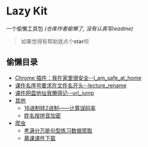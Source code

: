 # Lazy Kit

一个偷懒工具包 *(仓库作者偷懒了, 没有认真写readme)*

> 如果觉得有帮助就点个**star**呗

## 偷懒目录

- [Chrome 插件：我在家里很安全--I_am_safe_at_home](./I_am_safe_at_home)
- [课件名序号要求在文件名开头--lecture_rename](./lecture_rename)
- [课件网盘地址我懒得记--url_jump](./url_jump)
- [其他](./other)
  - [16进制转2进制——计算误码率](./other/hex2bin.py)
  - [姓名按拼音加密](./other/encrypt_name.py)
- [爬虫](./spider)
  - [考满分万能句型练习数据爬取](./spider/KMF_write_sentence.ipynb)
  - [慕课课件下载](./spider/慕课课件下载.ipynb)